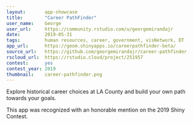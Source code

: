 ```yaml
---
layout:       app-showcase
title:        "Career PathFinder"
user_name:    George
user_url:     https://community.rstudio.com/u/georgemirandajr
date:         2019-05-31
tags:         human resources, career, government, visNetwork, DT
app_url:      https://geom.shinyapps.io/careerpathfinder-beta/
source_url:   https://github.com/georgemirandajr/career-pathfinder
rscloud_url:  https://rstudio.cloud/project/251957
contest:      yes
contest_year: 2019
thumbnail:    career-pathfinder.png
---
```


Explore historical career choices at LA County and build your own path towards your goals.
  
This app was recognized with an honorable mention on the 2019 Shiny Contest.